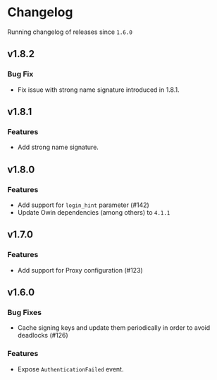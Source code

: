 # Changelog
Running changelog of releases since `1.6.0`

## v1.8.2

### Bug Fix

- Fix issue with strong name signature introduced in 1.8.1.

## v1.8.1 

### Features

- Add strong name signature.

## v1.8.0

### Features

- Add support for `login_hint` parameter (#142)
- Update Owin dependencies (among others) to `4.1.1`

## v1.7.0

### Features

- Add support for Proxy configuration (#123)

## v1.6.0

### Bug Fixes

- Cache signing keys and update them periodically in order to avoid deadlocks (#126)

### Features

- Expose `AuthenticationFailed` event.
